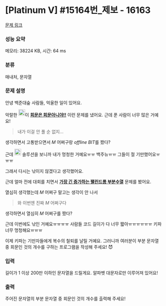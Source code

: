 # [Platinum V] #15164번_제보 - 16163 

[문제 링크](https://www.acmicpc.net/problem/16163) 

### 성능 요약

메모리: 38224 KB, 시간: 64 ms

### 분류

매내처, 문자열

### 문제 설명

<p>안녕 백준대숲 사람들, 억울한 일이 있어요.</p>

<p>악랄한 <img alt=":jh05013:" src="https://upload.acmicpc.net/74a7737c-aed4-45ab-ba02-baefc80ce8b4/-/preview/" style="width: 1.5em; height: 1.5em; transform: translateY(-0.15em); display: inline;">이 <img alt="*" src="https://upload.acmicpc.net/150f1ab6-a14f-4c6a-955f-0b7cf531558e/-/preview/" style="width: 0px; display: inline;"><a href="https://www.acmicpc.net/problem/15927"><strong>회문은 회문아니야!!</strong></a><img alt="*" src="https://upload.acmicpc.net/150f1ab6-a14f-4c6a-955f-0b7cf531558e/-/preview/" style="width: 0px; display: inline;"> 이런 문제를 냈어요. 근데 푼 사람이 너무 많은 거예요!</p>

<blockquote><img alt=">" src="https://upload.acmicpc.net/150f1ab6-a14f-4c6a-955f-0b7cf531558e/-/preview/" style="width: 0px; display: inline;">내가 이걸 안 풀 순 없지...</blockquote>

<p>생각하면서 고통받으면서 <img alt="_" src="https://upload.acmicpc.net/150f1ab6-a14f-4c6a-955f-0b7cf531558e/-/preview/" style="width: 0px; display: inline;"><em>M</em><img alt="_" src="https://upload.acmicpc.net/150f1ab6-a14f-4c6a-955f-0b7cf531558e/-/preview/" style="width: 0px; display: inline;"> 어쩌구랑 <img alt="_" src="https://upload.acmicpc.net/150f1ab6-a14f-4c6a-955f-0b7cf531558e/-/preview/" style="width: 0px; display: inline;"><em>offline BIT</em><img alt="_" src="https://upload.acmicpc.net/150f1ab6-a14f-4c6a-955f-0b7cf531558e/-/preview/" style="width: 0px; display: inline;">‍를 짰다?</p>

<p>근데 <img alt=":wookje:" src="https://upload.acmicpc.net/bfe223ec-2a96-4096-affa-25169a4c0d3f/-/preview/" style="width: 1.5em; height: 1.5em;  transform: translateY(-0.15em); display: inline;"> 솔루션을 보니까 내가 멍청한 거예요ㅠㅠ 백주뉴ㅠㅠ 그들이 절 기만했어요ㅠㅠㅠ</p>

<p>그래서 다시는 낚이지 않겠다고 생각했어요.</p>

<p>근데 얼마 전에 대회를 치면서 <img alt="*" src="https://upload.acmicpc.net/150f1ab6-a14f-4c6a-955f-0b7cf531558e/-/preview/" style="width: 0px; display: inline;"><a href="https://www.acmicpc.net/problem/16161"><strong>가장 긴 증가하는 팰린드롬 부분수열</strong></a><img alt="*" src="https://upload.acmicpc.net/150f1ab6-a14f-4c6a-955f-0b7cf531558e/-/preview/" style="width: 0px; display: inline;"> 문제를 봤어요.</p>

<p>열심히 생각했는데 <img alt="_" src="https://upload.acmicpc.net/150f1ab6-a14f-4c6a-955f-0b7cf531558e/-/preview/" style="width: 0px; display: inline;"><em>M</em><img alt="_" src="https://upload.acmicpc.net/150f1ab6-a14f-4c6a-955f-0b7cf531558e/-/preview/" style="width: 0px; display: inline;"> 어쩌구 말고는 생각이 안 나서</p>

<blockquote><img alt=">" src="https://upload.acmicpc.net/150f1ab6-a14f-4c6a-955f-0b7cf531558e/-/preview/" style="width: 0px;">와 이번엔 진짜 <img alt="_" src="https://upload.acmicpc.net/150f1ab6-a14f-4c6a-955f-0b7cf531558e/-/preview/" style="width: 0px; display: inline;"><em>M</em><img alt="_" src="https://upload.acmicpc.net/150f1ab6-a14f-4c6a-955f-0b7cf531558e/-/preview/" style="width: 0px; display: inline;"> 어쩌구다</blockquote>

<p>생각하면서 열심히 <img alt="_" src="https://upload.acmicpc.net/150f1ab6-a14f-4c6a-955f-0b7cf531558e/-/preview/" style="width: 0px; display: inline;"><em>M</em><img alt="_" src="https://upload.acmicpc.net/150f1ab6-a14f-4c6a-955f-0b7cf531558e/-/preview/" style="width: 0px; display: inline;"> 어쩌구를 짰다?</p>

<p>근데 이번에도 낚인 거예요ㅠㅠㅠㅠ 사람들 코드 길이가 다 너무 짧아ㅠㅠㅠㅠㅠㅠ 키파 너무 멍청해요ㅠㅠㅠ</p>

<p>이제 키파는 기만자들에게 복수의 철퇴를 날릴 거예요. 그러니까 여러분이 부분 문자열 중 회문인 것의 개수를 구하는 프로그램을 작성해 주세요! 😈</p>

### 입력 

 <p>길이가 1 이상 200만 이하인 문자열을 드릴게요. 알파벳 대문자로만 이루어져 있어요!</p>

### 출력 

 <p>주어진 문자열의 부분 문자열 중 회문인 것의 개수를 출력해 주세요!</p>

